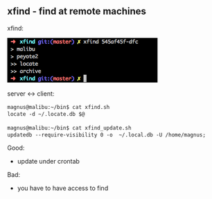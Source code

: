 xfind - find at remote machines
-------------------------------------------------------------------------------
xfind:

![](doc/xfind.png)

server <-> client:

    magnus@malibu:~/bin$ cat xfind.sh
    locate -d ~/.locate.db $@

    magnus@malibu:~/bin$ cat xfind_update.sh
    updatedb --require-visibility 0 -o  ~/.local.db -U /home/magnus;

Good:

- update under crontab

Bad:

- you have to have access to find

